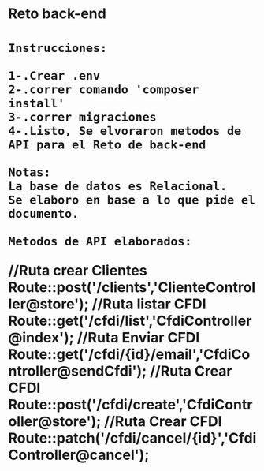 <h1>Reto back-end<h1>
 
    Instrucciones:
    
    1-.Crear .env
    2-.correr comando 'composer install'
    3-.correr migraciones
    4-.Listo, Se elvoraron metodos de API para el Reto de back-end
    
    Notas:
    La base de datos es Relacional.
    Se elaboro en base a lo que pide el documento.
    
    Metodos de API elaborados:
    
//Ruta crear Clientes
Route::post('/clients','ClienteController@store');
//Ruta listar CFDI
Route::get('/cfdi/list','CfdiController@index');
//Ruta Enviar CFDI
Route::get('/cfdi/{id}/email','CfdiController@sendCfdi');
//Ruta Crear CFDI
Route::post('/cfdi/create','CfdiController@store');
//Ruta Crear CFDI
Route::patch('/cfdi/cancel/{id}','CfdiController@cancel');
    

